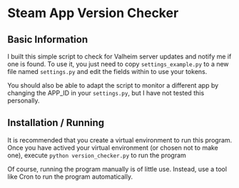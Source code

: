 # Steam App Version Checker

## Basic Information

I built this simple script to check for Valheim server updates and notify me if one is found.
To use it, you just need to copy `settings_example.py` to a new file named `settings.py` and
edit the fields within to use your tokens.

You should also be able to adapt the script to monitor a different app by changing the APP_ID
in your `settings.py`, but I have not tested this personally.

## Installation / Running

It is recommended that you create a virtual environment to run this program.
Once you have actived your virtual environment (or chosen not to make one), execute `python version_checker.py` to run the program

Of course, running the program manually is of little use. Instead, use a tool like Cron to run the program automatically.

